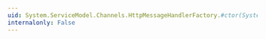 ```yaml
---
uid: System.ServiceModel.Channels.HttpMessageHandlerFactory.#ctor(System.Func{System.Collections.Generic.IEnumerable{System.Net.Http.DelegatingHandler}})
internalonly: False
---
```

